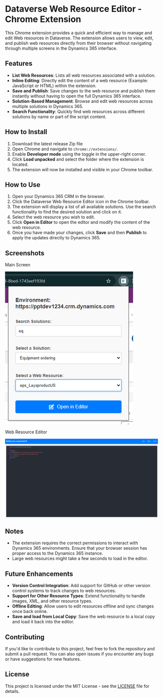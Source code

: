 # Dataverse Web Resource Editor - Chrome Extension

This Chrome extension provides a quick and efficient way to manage and edit Web resources in Dataverse. The extension allows users to view, edit, and publish web resources directly from their browser without navigating through multiple screens in the Dynamics 365 interface.

## Features

- **List Web Resources**: Lists all web resources associated with a solution.
- **Inline Editing**: Directly edit the content of a web resource (Example: JavaScript or HTML) within the extension.
- **Save and Publish**: Save changes to the web resource and publish them instantly without having to open the full Dynamics 365 interface.
- **Solution-Based Management**: Browse and edit web resources across multiple solutions in Dynamics 365.
- **Search Functionality**: Quickly find web resources across different solutions by name or part of the script content.

## How to Install

1. Download the latest release Zip file
3. Open Chrome and navigate to `chrome://extensions/`.
4. Enable **Developer mode** using the toggle in the upper-right corner.
5. Click **Load unpacked** and select the folder where the extension is located.
6. The extension will now be installed and visible in your Chrome toolbar.

## How to Use

1. Open your Dynamics 365 CRM in the browser.
2. Click the Dataverse Web Resource Editor icon in the Chrome toolbar.
3. The extension will display a list of all available solutions. Use the search functionality to find the desired solution and click on it.
4. Select the web resource you wish to edit.
5. Click **Open in Editor** to open the editor and modify the content of the web resource.
6. Once you have made your changes, click **Save** and then **Publish** to apply the updates directly to Dynamics 365.

## Screenshots

Main Screen

![alt text](./images/MainScreen.png)

Web Resource Editor

![alt text](./images/Editorscreen.png)

## Notes

- The extension requires the correct permissions to interact with Dynamics 365 environments. Ensure that your browser session has proper access to the Dynamics 365 instance.
- Large web resources might take a few seconds to load in the editor.

## Future Enhancements

- **Version Control Integration**: Add support for GitHub or other version control systems to track changes to web resources.
- **Support for Other Resource Types**: Extend functionality to handle images, XML, and other resource types.
- **Offline Editing**: Allow users to edit resources offline and sync changes once back online.
- **Save and load from Local Copy**: Save the web resource to a local copy and load it back into the editor.

## Contributing

If you'd like to contribute to this project, feel free to fork the repository and submit a pull request. You can also open issues if you encounter any bugs or have suggestions for new features.

## License

This project is licensed under the MIT License - see the [LICENSE](LICENSE) file for details.
